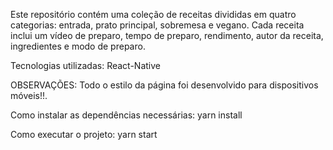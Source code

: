 Este repositório contém uma coleção de receitas divididas em quatro categorias: entrada, prato principal, sobremesa e vegano. Cada receita inclui um vídeo de preparo, tempo de preparo, rendimento, autor da receita, ingredientes e modo de preparo.

Tecnologias utilizadas:
React-Native

OBSERVAÇÕES:
Todo o estilo da página foi desenvolvido para
dispositivos móveis!!.

Como instalar as dependências necessárias:
yarn install

Como executar o projeto:
yarn start
